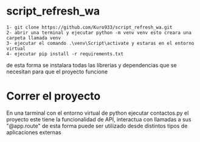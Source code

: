 # script_refresh_wa

```
1- git clone https://github.com/Kuro933/script_refresh_wa.git
2- abrir una terminal y ejecutar python -m venv venv esto creara una carpeta llamada venv
3- ejecutar el comando .\venv\Script\activate y estaras en el entorno virtual
4- ejecutar pip install -r requirements.txt
```
de esta forma se instalara todas las librerias y dependencias que se necesitan para que el proyecto funcione

# Correr el proyecto
En una tarminal con el entorno virtual de python ejecutar contactos.py
el proyecto este tiene la funcionalidad de API, interactua con llamadas a sus "@app.route"
de esta forma puede ser utilizado desde distintos tipos de aplicaciones externas
